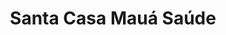 ---
layout: post
type: post
title: Santa Casa Mauá Saúde
description: ""
excerpt: "Desenvolvimento do site do Plano de Saúde Santa Casa Mauá utilizando WordPress e Vue.js."
categories: ['portfolio']
tags: ['Front-end']
comments: true
type: single
live: "https://prestador.valesaudesempre.com.br/"
permalink: /portfolio/:title/
---
